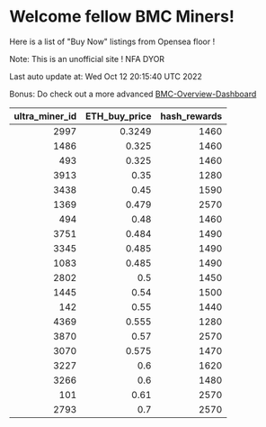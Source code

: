 # Welcome fellow BMC Miners!
Here is a list of "Buy Now" listings from Opensea floor !

Note: This is an unofficial site ! NFA DYOR

Last auto update at: Wed Oct 12 20:15:40 UTC 2022

Bonus: Do check out a more advanced [BMC-Overview-Dashboard](https://dune.com/defifunk/BMC-Overview-Dashboard)


|   ultra_miner_id |   ETH_buy_price |   hash_rewards |
|-----------------:|----------------:|---------------:|
|             2997 |          0.3249 |           1460 |
|             1486 |          0.325  |           1460 |
|              493 |          0.325  |           1460 |
|             3913 |          0.35   |           1280 |
|             3438 |          0.45   |           1590 |
|             1369 |          0.479  |           2570 |
|              494 |          0.48   |           1460 |
|             3751 |          0.484  |           1490 |
|             3345 |          0.485  |           1490 |
|             1083 |          0.485  |           1490 |
|             2802 |          0.5    |           1450 |
|             1445 |          0.54   |           1500 |
|              142 |          0.55   |           1440 |
|             4369 |          0.555  |           1280 |
|             3870 |          0.57   |           2570 |
|             3070 |          0.575  |           1470 |
|             3227 |          0.6    |           1620 |
|             3266 |          0.6    |           1480 |
|              101 |          0.61   |           2570 |
|             2793 |          0.7    |           2570 |